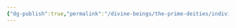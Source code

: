 ```yaml
---
{"dg-publish":true,"permalink":"/divine-beings/the-prime-deities/individual/corellon/","dgHomeLink":true,"dgPassFrontmatter":false}
---
```

